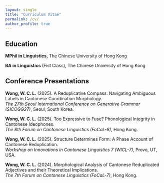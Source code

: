 ```yaml
---
layout: single
title: "Curriculum Vitae"
permalink: /cv/
author_profile: true
---
```

## Education

**MPhil in Linguistics**, The Chinese University of Hong Kong

**BA in Linguistics** (Fist Class), The Chinese University of Hong Kong

## Conference Presentations

**Wong, W. C. L.** (2025). A Reduplicative Compass: Navigating Ambiguous Labels in Cantonese Coordination Morphology.  
_The 27th Seoul International Conference on Generative Grammar (SICOGG27)_, Seoul, South Korea.

**Wong, W. C. L.** (2025). Too Expressive to Fuse? Phonological Integrity in Cantonese Ideophones.  
_The 8th Forum on Cantonese Linguistics (FoCaL-8)_, Hong Kong.

**Wong, W. C. L.** (2025). Structure Determines Form: A Phase Account of Cantonese Reduplication.  
_Workshop on Innovations in Cantonese Linguistics 7 (WICL-7)_, Provo, UT, USA.

**Wong, W. C. L.** (2024). Morphological Analysis of Cantonese Reduplicated Adjectives and their Theoretical Implications.  
_The 7th Forum on Cantonese Linguistics (FoCaL-7)_, Hong Kong.
